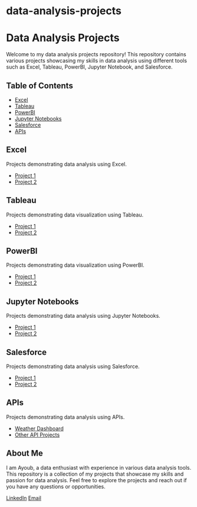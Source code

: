 # data-analysis-projects
# Data Analysis Projects

Welcome to my data analysis projects repository! This repository contains various projects showcasing my skills in data analysis using different tools such as Excel, Tableau, PowerBI, Jupyter Notebook, and Salesforce.

## Table of Contents

- [Excel](#excel)
- [Tableau](#tableau)
- [PowerBI](#powerbi)
- [Jupyter Notebooks](#jupyter-notebooks)
- [Salesforce](#salesforce)
- [APIs](#apis)

## Excel

Projects demonstrating data analysis using Excel.

- [Project 1](./Excel/project1/README.md)
- [Project 2](./Excel/project2/README.md)

## Tableau

Projects demonstrating data visualization using Tableau.

- [Project 1](./Tableau/project1/README.md)
- [Project 2](./Tableau/project2/README.md)

## PowerBI

Projects demonstrating data visualization using PowerBI.

- [Project 1](./PowerBI/project1/README.md)
- [Project 2](./PowerBI/project2/README.md)

## Jupyter Notebooks

Projects demonstrating data analysis using Jupyter Notebooks.

- [Project 1](./Jupyter_Notebooks/project1/README.md)
- [Project 2](./Jupyter_Notebooks/project2/README.md)

## Salesforce

Projects demonstrating data analysis using Salesforce.

- [Project 1](./Salesforce/project1/README.md)
- [Project 2](./Salesforce/project2/README.md)

## APIs

Projects demonstrating data analysis using APIs.

- [Weather Dashboard](./APIs/weather_dashboard/README.md)
- [Other API Projects](./APIs/other_api_projects/README.md)

## About Me

I am Ayoub, a data enthusiast with experience in various data analysis tools. This repository is a collection of my projects that showcase my skills and passion for data analysis. Feel free to explore the projects and reach out if you have any questions or opportunities.

[LinkedIn](https://www.linkedin.com/in/your-linkedin-profile)
[Email](mailto:your-email@example.com)

